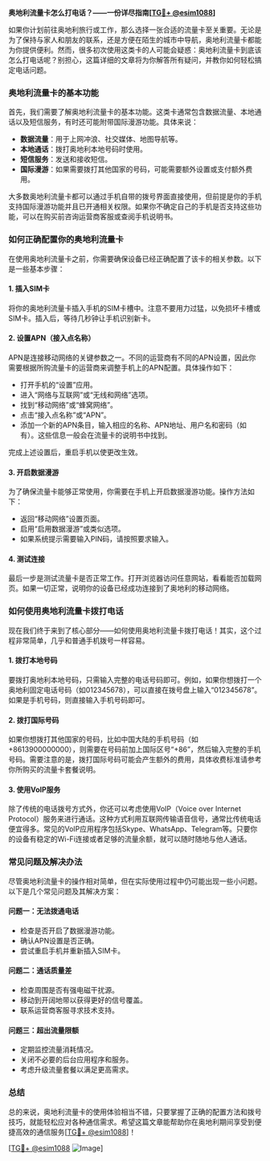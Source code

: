 **奥地利流量卡怎么打电话？——一份详尽指南[[TG💪+ @esim1088](https://t.me/s/esim1088)]**

如果你计划前往奥地利旅行或工作，那么选择一张合适的流量卡至关重要。无论是为了保持与家人和朋友的联系，还是方便在陌生的城市中导航，奥地利流量卡都能为你提供便利。然而，很多初次使用这类卡的人可能会疑惑：奥地利流量卡到底该怎么打电话呢？别担心，这篇详细的文章将为你解答所有疑问，并教你如何轻松搞定电话问题。

### 奥地利流量卡的基本功能

首先，我们需要了解奥地利流量卡的基本功能。这类卡通常包含数据流量、本地通话以及短信服务，有时还可能附带国际漫游功能。具体来说：

- **数据流量**：用于上网冲浪、社交媒体、地图导航等。
- **本地通话**：拨打奥地利本地号码时使用。
- **短信服务**：发送和接收短信。
- **国际漫游**：如果需要拨打其他国家的号码，可能需要额外设置或支付额外费用。

大多数奥地利流量卡都可以通过手机自带的拨号界面直接使用，但前提是你的手机支持国际漫游功能并且已开通相关权限。如果你不确定自己的手机是否支持这些功能，可以在购买前咨询运营商客服或查阅手机说明书。

### 如何正确配置你的奥地利流量卡

在使用奥地利流量卡之前，你需要确保设备已经正确配置了该卡的相关参数。以下是一些基本步骤：

#### 1. 插入SIM卡
将你的奥地利流量卡插入手机的SIM卡槽中。注意不要用力过猛，以免损坏卡槽或SIM卡。插入后，等待几秒钟让手机识别新卡。

#### 2. 设置APN（接入点名称）
APN是连接移动网络的关键参数之一。不同的运营商有不同的APN设置，因此你需要根据所购流量卡的运营商来调整手机上的APN配置。具体操作如下：

- 打开手机的“设置”应用。
- 进入“网络与互联网”或“无线和网络”选项。
- 找到“移动网络”或“蜂窝网络”。
- 点击“接入点名称”或“APN”。
- 添加一个新的APN条目，输入相应的名称、APN地址、用户名和密码（如有）。这些信息一般会在流量卡的说明书中找到。

完成上述设置后，重启手机以使更改生效。

#### 3. 开启数据漫游
为了确保流量卡能够正常使用，你需要在手机上开启数据漫游功能。操作方法如下：

- 返回“移动网络”设置页面。
- 启用“启用数据漫游”或类似选项。
- 如果系统提示需要输入PIN码，请按照要求输入。

#### 4. 测试连接
最后一步是测试流量卡是否正常工作。打开浏览器访问任意网站，看看能否加载网页。如果一切正常，说明你的设备已经成功连接到了奥地利的移动网络。

### 如何使用奥地利流量卡拨打电话

现在我们终于来到了核心部分——如何使用奥地利流量卡拨打电话！其实，这个过程非常简单，几乎和普通手机拨号一样容易。

#### 1. 拨打本地号码
要拨打奥地利本地号码，只需输入完整的电话号码即可。例如，如果你想拨打一个奥地利固定电话号码（如012345678），可以直接在拨号盘上输入“012345678”。如果是手机号码，则直接输入手机号码即可。

#### 2. 拨打国际号码
如果你想拨打其他国家的号码，比如中国大陆的手机号码（如+8613900000000），则需要在号码前加上国际区号“+86”，然后输入完整的手机号码。需要注意的是，拨打国际号码可能会产生额外的费用，具体收费标准请参考你所购买的流量卡套餐说明。

#### 3. 使用VoIP服务
除了传统的电话拨号方式外，你还可以考虑使用VoIP（Voice over Internet Protocol）服务来进行通话。这种方式利用互联网传输语音信号，通常比传统电话便宜得多。常见的VoIP应用程序包括Skype、WhatsApp、Telegram等。只要你的设备有稳定的Wi-Fi连接或者足够的流量余额，就可以随时随地与他人通话。

### 常见问题及解决办法

尽管奥地利流量卡的操作相对简单，但在实际使用过程中仍可能出现一些小问题。以下是几个常见问题及其解决方案：

#### 问题一：无法拨通电话
- 检查是否开启了数据漫游功能。
- 确认APN设置是否正确。
- 尝试重启手机并重新插入SIM卡。

#### 问题二：通话质量差
- 检查周围是否有强电磁干扰源。
- 移动到开阔地带以获得更好的信号覆盖。
- 联系运营商客服寻求技术支持。

#### 问题三：超出流量限额
- 定期监控流量消耗情况。
- 关闭不必要的后台应用程序和服务。
- 考虑升级流量套餐以满足更高需求。

### 总结

总的来说，奥地利流量卡的使用体验相当不错，只要掌握了正确的配置方法和拨号技巧，就能轻松应对各种通信需求。希望这篇文章能帮助你在奥地利期间享受到便捷高效的通信服务[[TG💪+ @esim1088](https://t.me/s/esim1088)]！

[[TG💪+ @esim1088](https://t.me/s/esim1088) ![Image](https://i.postimg.cc/4NQfJmqS/Snipaste-2025-05-13-00-14-12.png)]